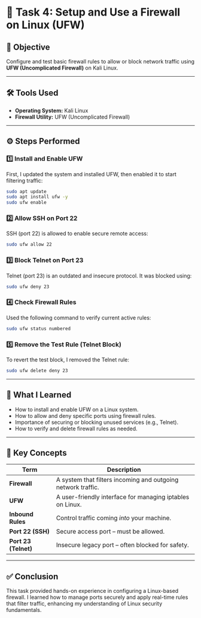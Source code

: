 
# 🔐 Task 4: Setup and Use a Firewall on Linux (UFW)

## 🎯 Objective
Configure and test basic firewall rules to allow or block network traffic using **UFW (Uncomplicated Firewall)** on Kali Linux.

---

## 🛠 Tools Used
- **Operating System:** Kali Linux
- **Firewall Utility:** UFW (Uncomplicated Firewall)

---

## ⚙️ Steps Performed

### 1️⃣ Install and Enable UFW
First, I updated the system and installed UFW, then enabled it to start filtering traffic:
```bash
sudo apt update
sudo apt install ufw -y
sudo ufw enable
```

### 2️⃣ Allow SSH on Port 22
SSH (port 22) is allowed to enable secure remote access:
```bash
sudo ufw allow 22
```

### 3️⃣ Block Telnet on Port 23
Telnet (port 23) is an outdated and insecure protocol. It was blocked using:
```bash
sudo ufw deny 23
```

### 4️⃣ Check Firewall Rules
Used the following command to verify current active rules:
```bash
sudo ufw status numbered
```

### 5️⃣ Remove the Test Rule (Telnet Block)
To revert the test block, I removed the Telnet rule:
```bash
sudo ufw delete deny 23
```

---

## 🧠 What I Learned
- How to install and enable UFW on a Linux system.
- How to allow and deny specific ports using firewall rules.
- Importance of securing or blocking unused services (e.g., Telnet).
- How to verify and delete firewall rules as needed.

---

## 🔑 Key Concepts

| Term | Description |
|------|-------------|
| **Firewall** | A system that filters incoming and outgoing network traffic. |
| **UFW** | A user-friendly interface for managing iptables on Linux. |
| **Inbound Rules** | Control traffic coming *into* your machine. |
| **Port 22 (SSH)** | Secure access port – must be allowed. |
| **Port 23 (Telnet)** | Insecure legacy port – often blocked for safety. |

---

## ✅ Conclusion
This task provided hands-on experience in configuring a Linux-based firewall. I learned how to manage ports securely and apply real-time rules that filter traffic, enhancing my understanding of Linux security fundamentals.
